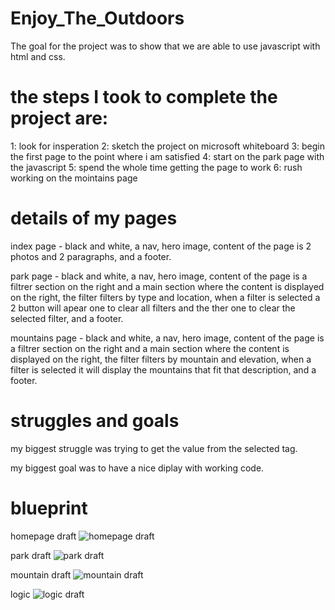 # Enjoy_The_Outdoors
The goal for the project was to show that we are able to use javascript with html and css.

the steps I took to complete the project are:
================================================ 
1: look for insperation
2: sketch the project on microsoft whiteboard
3: begin the first page to the point where i am satisfied
4: start on the park page with the javascript 
5: spend the whole time getting the page to work
6: rush working on the mointains page

details of my pages
===============================================
index page - black and white,  a nav, hero image, content of the page is 2 photos and 2 paragraphs, and a footer.

park page -  black and white,  a nav, hero image, content of the page is a filtrer section on the right and a main section where the content is displayed
on the right, the filter filters by type and location, when a filter is selected a 2 button will apear one to clear all filters and the ther one to clear the selected filter, and a footer.

mountains page - black and white,  a nav, hero image, content of the page is a filtrer section on the right and a main section where the content is displayed on the right, the filter filters by mountain and elevation, when a filter is selected it will display the mountains that fit that description, and a footer.


struggles and goals
==============================================
my biggest struggle was trying to get the value from the selected <a> tag.

my biggest goal was to have a nice diplay with working code.

blueprint
=============================================
homepage draft
![homepage draft](C:\Users\Student\pluralsight\LearnToCode\Workbook5\Enjoy_The_Outdoors\images\readme\homepage.PNG)

park draft
![park draft](C:\Users\Student\pluralsight\LearnToCode\Workbook5\Enjoy_The_Outdoors\images\readme\park.PNG)

mountain draft
![mountain draft](C:\Users\Student\pluralsight\LearnToCode\Workbook5\Enjoy_The_Outdoors\images\readme\mountain.PNG)

logic
![logic draft](C:\Users\Student\pluralsight\LearnToCode\Workbook5\Enjoy_The_Outdoors\images\readme\logic.PNG)


